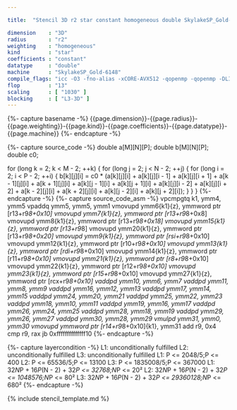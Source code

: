 ```yaml
---

title:  "Stencil 3D r2 star constant homogeneous double SkylakeSP_Gold-6148"

dimension    : "3D"
radius       : "r2"
weighting    : "homogeneous"
kind         : "star"
coefficients : "constant"
datatype     : "double"
machine      : "SkylakeSP_Gold-6148"
compile_flags: "icc -O3 -fno-alias -xCORE-AVX512 -qopenmp -qopenmp -DLIKWID_PERFMON -Ilikwid-4.3.3/include -Llikwid-4.3.3/lib -Iheaders/dummy.c stencil_compilable.c -o stencil -llikwid"
flop         : "13"
scaling      : [ "1030" ]
blocking     : [ "L3-3D" ]
---
```


{%- capture basename -%}
{{page.dimension}}-{{page.radius}}-{{page.weighting}}-{{page.kind}}-{{page.coefficients}}-{{page.datatype}}-{{page.machine}}
{%- endcapture -%}

{%- capture source_code -%}
double a[M][N][P];
double b[M][N][P];
double c0;

for (long k = 2; k < M - 2; ++k) {
  for (long j = 2; j < N - 2; ++j) {
    for (long i = 2; i < P - 2; ++i) {
      b[k][j][i] =
          c0 * (a[k][j][i] + a[k][j][i - 1] + a[k][j][i + 1] +
                a[k - 1][j][i] + a[k + 1][j][i] + a[k][j - 1][i] +
                a[k][j + 1][i] + a[k][j][i - 2] + a[k][j][i + 2] +
                a[k - 2][j][i] + a[k + 2][j][i] + a[k][j - 2][i] +
                a[k][j + 2][i]);
    }
  }
}
{%- endcapture -%}
{%- capture source_code_asm -%}
vpcmpgtq k1, ymm4, ymm5
vpaddq ymm5, ymm5, ymm1
vmovupd ymm6{k1}{z}, ymmword ptr [r13+r9*8+0x10]
vmovupd ymm7{k1}{z}, ymmword ptr [r13+r9*8+0x8]
vmovupd ymm8{k1}{z}, ymmword ptr [r13+r9*8+0x18]
vmovupd ymm15{k1}{z}, ymmword ptr [r13+r9*8]
vmovupd ymm20{k1}{z}, ymmword ptr [r13+r9*8+0x20]
vmovupd ymm9{k1}{z}, ymmword ptr [rsi+r9*8+0x10]
vmovupd ymm12{k1}{z}, ymmword ptr [r10+r9*8+0x10]
vmovupd ymm13{k1}{z}, ymmword ptr [rdi+r9*8+0x10]
vmovupd ymm14{k1}{z}, ymmword ptr [r11+r9*8+0x10]
vmovupd ymm21{k1}{z}, ymmword ptr [r8+r9*8+0x10]
vmovupd ymm22{k1}{z}, ymmword ptr [r12+r9*8+0x10]
vmovupd ymm23{k1}{z}, ymmword ptr [r15+r9*8+0x10]
vmovupd ymm27{k1}{z}, ymmword ptr [rcx+r9*8+0x10]
vaddpd ymm10, ymm6, ymm7
vaddpd ymm11, ymm8, ymm9
vaddpd ymm16, ymm12, ymm13
vaddpd ymm17, ymm14, ymm15
vaddpd ymm24, ymm20, ymm21
vaddpd ymm25, ymm22, ymm23
vaddpd ymm18, ymm10, ymm11
vaddpd ymm19, ymm16, ymm17
vaddpd ymm26, ymm24, ymm25
vaddpd ymm28, ymm18, ymm19
vaddpd ymm29, ymm26, ymm27
vaddpd ymm30, ymm28, ymm29
vmulpd ymm31, ymm0, ymm30
vmovupd ymmword ptr [r14+r9*8+0x10]{k1}, ymm31
add r9, 0x4
cmp r9, rax
jb 0xffffffffffffff10
{%- endcapture -%}

{%- capture layercondition -%}
L1: unconditionally fulfilled
L2: unconditionally fulfilled
L3: unconditionally fulfilled
L1: P <= 2048/5;P <= 400
L2: P <= 65536/5;P <= 13100
L3: P <= 1835008/5;P <= 367000
L1: 32*N*P + 16*P*(N - 2) + 32*P <= 32768;N*P <= 20²
L2: 32*N*P + 16*P*(N - 2) + 32*P <= 1048576;N*P <= 80²
L3: 32*N*P + 16*P*(N - 2) + 32*P <= 29360128;N*P <= 680²
{%- endcapture -%}

{% include stencil_template.md %}
